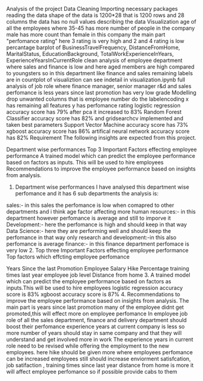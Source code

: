 Analysis of the project
Data Cleaning
Importing necessary packages
reading the data
shape of the data is 1200*28 that is 1200 rows and 28 columns
the data has no null values
describing the data
Visualization
age of all the employees where 35-45 has more number of people in the company
male has more count than female in this company
the main part "perfomance rating" here 3 rating is very high and 2 and 4 rating is low percantage
barplot of BusinessTravelFrequency, DistanceFromHome, MaritalStatus, EducationBackground, TotalWorkExperienceInYears, ExperienceYearsInCurrentRole
clean analysis of employee department where sales and finance is low and here aged members are high compared to youngsters so in this department like finance and sales
remaining labels are in countplot of visualiztion can see indetail in visualization.ipynb
full analysis of job role where finance manager, senior manager r&d and sales perfomance is less
years since last promotion has very low grade
Modelling
drop unwanted columns that is employee number
do the labelencoding
x has remaining all features
y has perfomance rating
logistic regression accuracy score has 79% after pca it increased to 83%
Random Forest Classifier accuracy score has 82% and gridsearchcv implemented and taken best parameters
Support Vector Machine accuracy score has 73%
xgboost accuracy score has 86%
artifical neural network accuracy score has 82%
Requirement
The following insights are expected from this project.

Department wise performances
Top 3 Important Factors effecting employee performance
A trained model which can predict the employee performance based on factors as inputs. This will be used to hire employees
Recommendations to improve the employee performance based on insights from analysis.
1. Department wise performances
I have analysed this department wise perfomance and it has 6 sub departments the analysis is:

sales:- in this sales the perfomance is low when comapred to other departments and i think age factor affecting more
human resources:- in this department however perfomance is average and still to imporve it
Development:- here the perfomance is high and should keep in that way
Data Science:- here they are performing well and should keep the perfomance in that way only
research and development:-in this also perfomance is average
finance:- in this finance department perfomace is very low
2. Top three Important Factors effecting employee performance
Top factors which effcting employee perfomance

Years Since the last Promotion
Employee Salary Hike Percentage
training times last year
employee job level
Distance from home
3. A trained model which can predict the employee performance based on factors as inputs.This will be used to hire employees
logistic regression accuracy score is 83%
xgboost accuracy score is 87%
4. Recommendations to improve the employee performance based on insights from analysis.
The main part is years since last promotion many of the employee didnt get promoted,this will effect more on employee perfomance
In employee job role of all the sales department, finance and delivery department should boost their perfomance
experience years at current company is less so more number of years should stay in same company and that they will understand and get involved more in work
The experience years in current role need to be revised while offering the employment to the new employees.
here hike should be given more where employees perfomance can be increased
employees still should increase enviorment satisfcation, job satifaction , training times since last year
distance from home is more it will affect employee perfomance so if possible provide cabs to them
